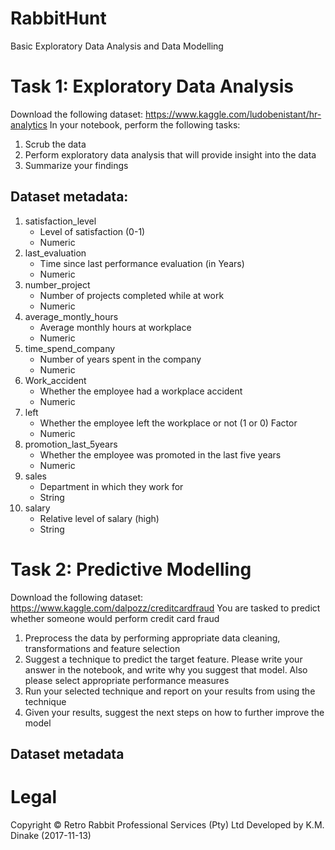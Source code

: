 # RabbitHunt
Basic Exploratory Data Analysis and Data Modelling

# Task 1: Exploratory Data Analysis
Download the following dataset: https://www.kaggle.com/ludobenistant/hr-analytics
In your notebook, perform the following tasks:
1. Scrub the data
2. Perform exploratory data analysis that will provide insight into the data
3. Summarize your findings

## Dataset metadata:
1. satisfaction_level 
    - Level of satisfaction (0-1) 
    - Numeric
2. last_evaluation
    - Time since last performance evaluation (in Years)
    - Numeric
3. number_project
    - Number of projects completed while at work 
    - Numeric
4. average_montly_hours 
    - Average monthly hours at workplace 
    - Numeric
5. time_spend_company 
    - Number of years spent in the company 
    - Numeric
6. Work_accident 
    - Whether the employee had a workplace accident 
    - Numeric
7. left 
    - Whether the employee left the workplace or not (1 or 0) Factor 
    - Numeric
8. promotion_last_5years 
    - Whether the employee was promoted in the last five years 
    - Numeric
9. sales 
    - Department in which they work for 
    - String
10. salary 
    - Relative level of salary (high) 
    - String


# Task 2: Predictive Modelling
Download the following dataset: https://www.kaggle.com/dalpozz/creditcardfraud
You are tasked to predict whether someone would perform credit card fraud
1. Preprocess the data by performing appropriate data cleaning, transformations and
feature selection
2. Suggest a technique to predict the target feature. Please write your answer in the
notebook, and write why you suggest that model. Also please select appropriate
performance measures
3. Run your selected technique and report on your results from using the technique
4. Given your results, suggest the next steps on how to further improve the model

## Dataset metadata


# Legal
Copyright &copy; Retro Rabbit Professional Services (Pty) Ltd
Developed by K.M. Dinake (2017-11-13)
